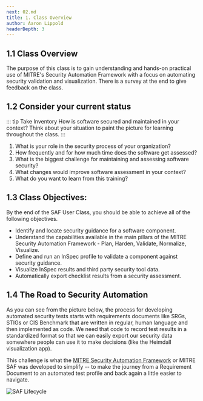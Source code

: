 ```yaml
---
next: 02.md
title: 1. Class Overview
author: Aaron Lippold
headerDepth: 3
---
```


## 1.1 Class Overview
The purpose of this class is to gain understanding and hands-on practical use of MITRE's Security Automation Framework with a focus on automating security validation and visualization. There is a survey at the end to give feedback on the class.

## 1.2 Consider your current status

::: tip Take Inventory
How is software secured and maintained in your context? Think about your situation to paint the picture for learning throughout the class.
:::

1. What is your role in the security process of your organization?
2. How frequently and for how much time does the software get assessed?
3. What is the biggest challenge for maintaining and assessing software security?
4. What changes would improve software assessment in your context?
5. What do you want to learn from this training?

## 1.3 Class Objectives:
By the end of the SAF User Class, you should be able to achieve all of the following objectives. 
-	Identify and locate security guidance for a software component.
-	Understand the capabilities available in the main pillars of the MITRE Security Automation Framework - Plan, Harden, Validate, Normalize, Visualize.
-	Define and run an InSpec profile to validate a component against security guidance.
-	Visualize InSpec results and third party security tool data.
-   Automatically export checklist results from a security assessment.

## 1.4 The Road to Security Automation

As you can see from the picture below, the process for developing automated security tests starts with requirements documents like SRGs, STIGs or CIS Benchmark that are written in regular, human language and then implemented as code. We need that code to record test results in a standardized format so that we can easily export our security data somewhere people can use it to make decisions (like the Heimdall visualization app).

This challenge is what the [MITRE Security Automation Framework](https://saf.mitre.org) or MITRE SAF was developed to simplify -- to make the journey from a Requirement Document to an automated test profile and back again a little easier to navigate.


![SAF Lifecycle](../../assets/img/saf-lifecycle.png)


